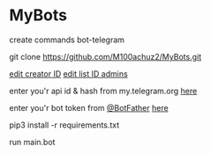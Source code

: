 # MyBots

create commands bot-telegram

git clone https://github.com/M100achuz2/MyBots.git

[edit  creator ID](https://github.com/M100achuz2/MyBots/blob/fbc169a00add3794480c2f89d5e7aa3666941d0f/MyBots/bot/Client.py#L16)
[edit list ID admins](https://github.com/M100achuz2/MyBots/blob/fbc169a00add3794480c2f89d5e7aa3666941d0f/MyBots/bot/Client.py#L17) 

enter you'r api id & hash from my.telegram.org [here](https://github.com/M100achuz2/MyBots/blob/c2f30838371dac3e82f1c5b8f1a310e0e58f4d5b/MyBots/bot/API.json)

enter you'r bot token from [@BotFather](t.me/BotFather) [here](https://github.com/M100achuz2/MyBots/blob/c2f30838371dac3e82f1c5b8f1a310e0e58f4d5b/MyBots/bot/API.json#L2)

pip3 install -r requirements.txt


run main.bot

